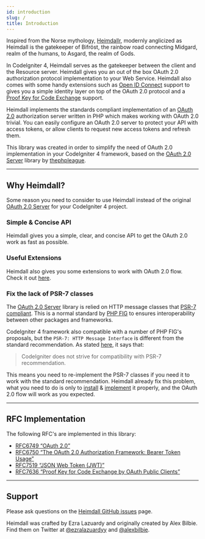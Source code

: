 ```yaml
---
id: introduction
slug: /
title: Introduction
---
```


Inspired from the Norse mythology, [Heimdallr](https://en.wikipedia.org/wiki/Heimdallr),
modernly anglicized as Heimdall is the gatekeeper of Bifröst, the rainbow road
connecting Midgard, realm of the humans, to Asgard, the realm of Gods.

In CodeIgniter 4, Heimdall serves as the gatekeeper between the client and the Resource server.
Heimdall gives you an out of the box OAuth 2.0 authorization protocol implementation
to your Web Service. Heimdall also comes with some handy extensions such as [Open ID Connect](https://openid.net/connect/)
support to gives you a simple identity layer on top of the OAuth 2.0 protocol and a
[Proof Key for Code Exchange](https://tools.ietf.org/html/rfc7636) support.

Heimdall implements the standards compliant implementation of an [OAuth 2.0](https://tools.ietf.org/html/rfc6749)
authorization server written in PHP which makes working with OAuth 2.0 trivial. You can easily configure an
OAuth 2.0 server to protect your API with access tokens, or allow clients to request new access tokens and
refresh them.

This library was created in order to simplify the need of OAuth 2.0 implementation
in your CodeIgniter 4 framework, based on the [OAuth 2.0 Server](https://github.com/thephpleague/oauth2-server)
library by [thephpleague](https://thephpleague.com).

---

## Why Heimdall?

Some reason you need to consider to use Heimdall instead of the original [OAuth 2.0 Server](https://github.com/thephpleague/oauth2-server)
for your CodeIgniter 4 project.

### Simple & Concise API

Heimdall gives you a simple, clear, and concise API to get the OAuth 2.0 work as fast as possible.

### Useful Extensions

Heimdall also gives you some extensions to work with OAuth 2.0 flow. Check it out [here](oidc).

### Fix the lack of PSR-7 classes

The [OAuth 2.0 Server](https://github.com/thephpleague/oauth2-server) library is relied on HTTP message classes
that [PSR-7 compliant](https://www.php-fig.org/psr/psr-7/). This is a normal standard by [PHP FIG](https://www.php-fig.org/)
to ensures interoperability between other packages and frameworks.

CodeIgniter 4 framework also compatible with a number of PHP FIG's proposals, but the
```PSR-7: HTTP Message Interface``` is different from the standard recommendation.
As stated [here](https://codeigniter.com/user_guide/intro/psr.html), it says that:

> CodeIgniter does not strive for compatibility with PSR-7 recommendation.

This means you need to re-implement the PSR-7 classes if you need it to work with the standard recommendation.
Heimdall already fix this problem, what you need to do is only to [install](installation) &
[implement](implementation) it properly, and the OAuth 2.0 flow will work as you expected.

---

## RFC Implementation

The following RFC's are implemented in this library:

- [RFC6749 “OAuth 2.0”](https://tools.ietf.org/html/rfc6749)
- [RFC6750 “The OAuth 2.0 Authorization Framework: Bearer Token Usage”](https://tools.ietf.org/html/rfc6750)
- [RFC7519 “JSON Web Token (JWT)”](https://tools.ietf.org/html/rfc7519)
- [RFC7636 “Proof Key for Code Exchange by OAuth Public Clients”](https://tools.ietf.org/html/rfc7636)

---

## Support

Please ask questions on the [Heimdall GitHub issues](https://github.com/ezralazuardy/heimdall/issues) page.

Heimdall was crafted by Ezra Lazuardy and originally created by Alex Bilbie.
Find them on Twitter at [@ezralazuardyy](https://twitter.com/ezralazuardyy) and
[@alexbilbie](https://twitter.com/alexbilbie).

